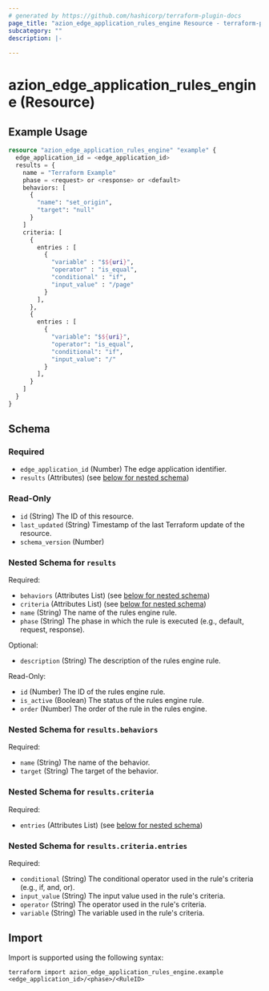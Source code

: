 ```yaml
---
# generated by https://github.com/hashicorp/terraform-plugin-docs
page_title: "azion_edge_application_rules_engine Resource - terraform-provider-azion"
subcategory: ""
description: |-
  
---
```


# azion_edge_application_rules_engine (Resource)



## Example Usage

```terraform
resource "azion_edge_application_rules_engine" "example" {
  edge_application_id = <edge_application_id>
  results = {
    name = "Terraform Example"
    phase = <request> or <response> or <default>
    behaviors: [
      {
        "name": "set_origin",
        "target": "null"
      }
    ]
    criteria: [
      {
        entries : [
          {
            "variable" : "$${uri}",
            "operator" : "is_equal",
            "conditional" : "if",
            "input_value" : "/page"
          }
        ],
      },
      {
        entries : [
          {
            "variable": "$${uri}",
            "operator": "is_equal",
            "conditional": "if",
            "input_value": "/"
          }
        ],
      }
    ]
  }
}
```

<!-- schema generated by tfplugindocs -->
## Schema

### Required

- `edge_application_id` (Number) The edge application identifier.
- `results` (Attributes) (see [below for nested schema](#nestedatt--results))

### Read-Only

- `id` (String) The ID of this resource.
- `last_updated` (String) Timestamp of the last Terraform update of the resource.
- `schema_version` (Number)

<a id="nestedatt--results"></a>
### Nested Schema for `results`

Required:

- `behaviors` (Attributes List) (see [below for nested schema](#nestedatt--results--behaviors))
- `criteria` (Attributes List) (see [below for nested schema](#nestedatt--results--criteria))
- `name` (String) The name of the rules engine rule.
- `phase` (String) The phase in which the rule is executed (e.g., default, request, response).

Optional:

- `description` (String) The description of the rules engine rule.

Read-Only:

- `id` (Number) The ID of the rules engine rule.
- `is_active` (Boolean) The status of the rules engine rule.
- `order` (Number) The order of the rule in the rules engine.

<a id="nestedatt--results--behaviors"></a>
### Nested Schema for `results.behaviors`

Required:

- `name` (String) The name of the behavior.
- `target` (String) The target of the behavior.


<a id="nestedatt--results--criteria"></a>
### Nested Schema for `results.criteria`

Required:

- `entries` (Attributes List) (see [below for nested schema](#nestedatt--results--criteria--entries))

<a id="nestedatt--results--criteria--entries"></a>
### Nested Schema for `results.criteria.entries`

Required:

- `conditional` (String) The conditional operator used in the rule's criteria (e.g., if, and, or).
- `input_value` (String) The input value used in the rule's criteria.
- `operator` (String) The operator used in the rule's criteria.
- `variable` (String) The variable used in the rule's criteria.

## Import

Import is supported using the following syntax:

```shell
terraform import azion_edge_application_rules_engine.example <edge_application_id>/<phase>/<RuleID>
```
